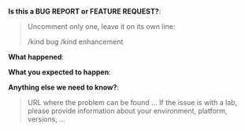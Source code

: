 <!-- This form is for bug reports and feature requests ONLY! -->

**Is this a BUG REPORT or FEATURE REQUEST?**:

> Uncomment only one, leave it on its own line:
>
> /kind bug
> /kind enhancement

**What happened**:

**What you expected to happen**:

**Anything else we need to know?**:

> URL where the problem can be found ...
> If the issue is with a lab, please provide information about your environment, platform, versions, ...
